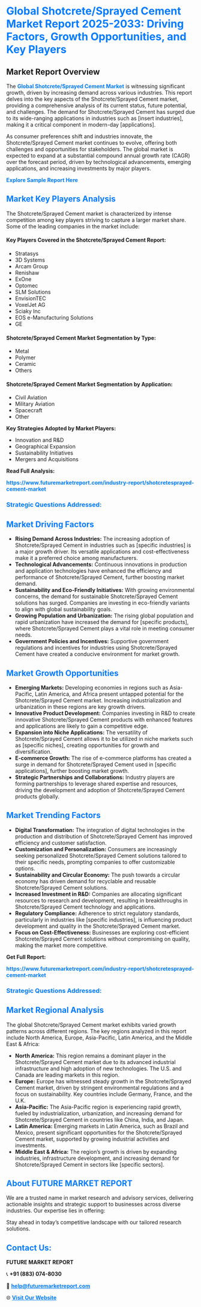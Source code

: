 <h1 style="color: #007BFF;">Global Shotcrete/Sprayed Cement Market Report 2025-2033: Driving Factors, Growth Opportunities, and Key Players</h1>

<section id="overview">
<h2>Market Report Overview</h2>
<p>The <a href="https://www.futuremarketreport.com/industry-report/shotcretesprayed-cement-market" style="color: #007BFF; text-decoration: none;"><strong>Global Shotcrete/Sprayed Cement Market</strong></a> is witnessing significant growth, driven by increasing demand across various industries. This report delves into the key aspects of the Shotcrete/Sprayed Cement market, providing a comprehensive analysis of its current status, future potential, and challenges. The demand for Shotcrete/Sprayed Cement has surged due to its wide-ranging applications in industries such as [insert industries], making it a critical component in modern-day [applications].</p>
<p>As consumer preferences shift and industries innovate, the Shotcrete/Sprayed Cement market continues to evolve, offering both challenges and opportunities for stakeholders. The global market is expected to expand at a substantial compound annual growth rate (CAGR) over the forecast period, driven by technological advancements, emerging applications, and increasing investments by major players.</p>
</section>

<section id="overview">
<p><a href="https://www.futuremarketreport.com/request-sample/reportId=32699" style="color: #007BFF; text-decoration: none;"><strong>Explore Sample Report Here</strong></a></p>
</section>

<section id="key-players">
<h2 style="color: #007BFF;">Market Key Players Analysis</h2>
<p>The Shotcrete/Sprayed Cement market is characterized by intense competition among key players striving to capture a larger market share. Some of the leading companies in the market include:</p>
<h4>Key Players Covered in the Shotcrete/Sprayed Cement Report:</h4>
<ul><li>Stratasys</li><li>3D Systems</li><li>Arcam Group</li><li>Renishaw</li><li>ExOne</li><li>Optomec</li><li>SLM Solutions</li><li>EnvisionTEC</li><li>VoxelJet AG</li><li>Sciaky Inc</li><li>EOS e-Manufacturing Solutions</li><li>GE</li></ul>
<h4>Shotcrete/Sprayed Cement Market Segmentation by Type:</h4>
<ul><li>Metal</li><li>Polymer</li><li>Ceramic</li><li>Others</li></ul>

<h4>Shotcrete/Sprayed Cement Market Segmentation by Application:</h4>
<ul><li>Civil Aviation</li><li>Military Aviation</li><li>Spacecraft</li><li>Other</li></ul>
<p><strong>Key Strategies Adopted by Market Players:</strong></p>
<ul>
<li>Innovation and R&D</li>
<li>Geographical Expansion</li>
<li>Sustainability Initiatives</li>
<li>Mergers and Acquisitions</li>
</ul>
</section>

<section>
<p><strong>Read Full Analysis: </strong></p><a href="https://www.futuremarketreport.com/industry-report/shotcretesprayed-cement-market" style="color: #007BFF; text-decoration: none;"><strong>https://www.futuremarketreport.com/industry-report/shotcretesprayed-cement-market</strong></a>
<h3 style="color: #007BFF;">Strategic Questions Addressed:</h3>
</section>

<section id="driving-factors">
<h2 style="color: #007BFF;">Market Driving Factors</h2>
<ul>
<li><strong>Rising Demand Across Industries:</strong> The increasing adoption of Shotcrete/Sprayed Cement in industries such as [specific industries] is a major growth driver. Its versatile applications and cost-effectiveness make it a preferred choice among manufacturers.</li>
<li><strong>Technological Advancements:</strong> Continuous innovations in production and application technologies have enhanced the efficiency and performance of Shotcrete/Sprayed Cement, further boosting market demand.</li>
<li><strong>Sustainability and Eco-Friendly Initiatives:</strong> With growing environmental concerns, the demand for sustainable Shotcrete/Sprayed Cement solutions has surged. Companies are investing in eco-friendly variants to align with global sustainability goals.</li>
<li><strong>Growing Population and Urbanization:</strong> The rising global population and rapid urbanization have increased the demand for [specific products], where Shotcrete/Sprayed Cement plays a vital role in meeting consumer needs.</li>
<li><strong>Government Policies and Incentives:</strong> Supportive government regulations and incentives for industries using Shotcrete/Sprayed Cement have created a conducive environment for market growth.</li>
</ul>
</section>

<section id="growth-opportunities">
<h2 style="color: #007BFF;">Market Growth Opportunities</h2>
<ul>
<li><strong>Emerging Markets:</strong> Developing economies in regions such as Asia-Pacific, Latin America, and Africa present untapped potential for the Shotcrete/Sprayed Cement market. Increasing industrialization and urbanization in these regions are key growth drivers.</li>
<li><strong>Innovative Product Development:</strong> Companies investing in R&D to create innovative Shotcrete/Sprayed Cement products with enhanced features and applications are likely to gain a competitive edge.</li>
<li><strong>Expansion into Niche Applications:</strong> The versatility of Shotcrete/Sprayed Cement allows it to be utilized in niche markets such as [specific niches], creating opportunities for growth and diversification.</li>
<li><strong>E-commerce Growth:</strong> The rise of e-commerce platforms has created a surge in demand for Shotcrete/Sprayed Cement used in [specific applications], further boosting market growth.</li>
<li><strong>Strategic Partnerships and Collaborations:</strong> Industry players are forming partnerships to leverage shared expertise and resources, driving the development and adoption of Shotcrete/Sprayed Cement products globally.</li>
</ul>
</section>

<section id="trending-factors">
<h2 style="color: #007BFF;">Market Trending Factors</h2>
<ul>
<li><strong>Digital Transformation:</strong> The integration of digital technologies in the production and distribution of Shotcrete/Sprayed Cement has improved efficiency and customer satisfaction.</li>
<li><strong>Customization and Personalization:</strong> Consumers are increasingly seeking personalized Shotcrete/Sprayed Cement solutions tailored to their specific needs, prompting companies to offer customizable options.</li>
<li><strong>Sustainability and Circular Economy:</strong> The push towards a circular economy has driven demand for recyclable and reusable Shotcrete/Sprayed Cement solutions.</li>
<li><strong>Increased Investment in R&D:</strong> Companies are allocating significant resources to research and development, resulting in breakthroughs in Shotcrete/Sprayed Cement technology and applications.</li>
<li><strong>Regulatory Compliance:</strong> Adherence to strict regulatory standards, particularly in industries like [specific industries], is influencing product development and quality in the Shotcrete/Sprayed Cement market.</li>
<li><strong>Focus on Cost-Effectiveness:</strong> Businesses are exploring cost-efficient Shotcrete/Sprayed Cement solutions without compromising on quality, making the market more competitive.</li>
</ul>
</section>

<section>
<p><strong>Get Full Report: </strong></p><a href="https://www.futuremarketreport.com/industry-report/shotcretesprayed-cement-market" style="color: #007BFF; text-decoration: none;"><strong>https://www.futuremarketreport.com/industry-report/shotcretesprayed-cement-market</strong></a>
<h3 style="color: #007BFF;">Strategic Questions Addressed:</h3>
</section>


<section id="regional-analysis">
<h2 style="color: #007BFF;">Market Regional Analysis</h2>
<p>The global Shotcrete/Sprayed Cement market exhibits varied growth patterns across different regions. The key regions analyzed in this report include North America, Europe, Asia-Pacific, Latin America, and the Middle East & Africa:</p>
<ul>
<li><strong>North America:</strong> This region remains a dominant player in the Shotcrete/Sprayed Cement market due to its advanced industrial infrastructure and high adoption of new technologies. The U.S. and Canada are leading markets in this region.</li>
<li><strong>Europe:</strong> Europe has witnessed steady growth in the Shotcrete/Sprayed Cement market, driven by stringent environmental regulations and a focus on sustainability. Key countries include Germany, France, and the U.K.</li>
<li><strong>Asia-Pacific:</strong> The Asia-Pacific region is experiencing rapid growth, fueled by industrialization, urbanization, and increasing demand for Shotcrete/Sprayed Cement in countries like China, India, and Japan.</li>
<li><strong>Latin America:</strong> Emerging markets in Latin America, such as Brazil and Mexico, present significant opportunities for the Shotcrete/Sprayed Cement market, supported by growing industrial activities and investments.</li>
<li><strong>Middle East & Africa:</strong> The region’s growth is driven by expanding industries, infrastructure development, and increasing demand for Shotcrete/Sprayed Cement in sectors like [specific sectors].</li>
</ul>
</section>

<footer>
<h2 style="color: #007BFF;">About FUTURE MARKET REPORT</h2>
<p>We are a trusted name in market research and advisory services, delivering actionable insights and strategic support to businesses across diverse industries. Our expertise lies in offering:</p>

<p>Stay ahead in today’s competitive landscape with our tailored research solutions.</p>

<h2 style="color: #007BFF;">Contact Us:</h2>
<p><strong>FUTURE MARKET REPORT</strong></p>
<p>📞 <strong>+91 (883) 074-8030</strong></p>
<p>📧 <strong><a href="mailto:help@futuremarketreport.com" style="color: #007BFF;">help@futuremarketreport.com</a></strong></p>
<p>🌐 <strong><a href="https://www.futuremarketreport.com/" style="color: #007BFF;">Visit Our Website</a></strong></p>
</footer>